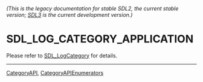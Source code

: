 ###### (This is the legacy documentation for stable SDL2, the current stable version; [SDL3](https://wiki.libsdl.org/SDL3/) is the current development version.)
# SDL_LOG_CATEGORY_APPLICATION

Please refer to [SDL_LogCategory](SDL_LogCategory) for details.

----
[CategoryAPI](CategoryAPI), [CategoryAPIEnumerators](CategoryAPIEnumerators)

